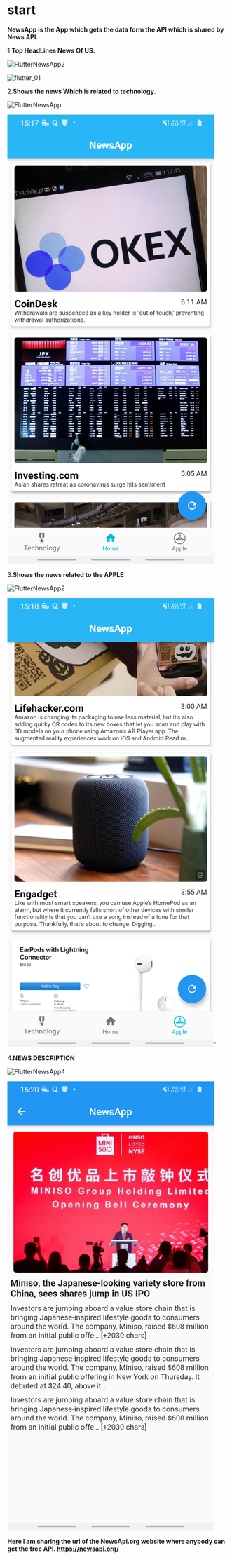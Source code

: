 # start

**NewsApp is the App which gets the data form the API which is shared by News API.**

1.**Top HeadLines News Of US.**



![FlutterNewsApp2](https://user-images.githubusercontent.com/64456168/96306232-eb6f4a00-101c-11eb-811e-9a68b25dabb4.jpeg)


![flutter_01](https://user-images.githubusercontent.com/64456168/96246068-bedc1380-0fc5-11eb-981a-8400d2454e63.png)

2.**Shows the news Which is related to technology.**

![FlutterNewsApp](https://user-images.githubusercontent.com/64456168/96306403-3d17d480-101d-11eb-8162-f04a7850966f.jpeg)


![](flutter_02.png)

3.**Shows the news related to the APPLE**

![FlutterNewsApp2](https://user-images.githubusercontent.com/64456168/96306232-eb6f4a00-101c-11eb-811e-9a68b25dabb4.jpeg)

![](flutter_03.png)'

4.**NEWS DESCRIPTION**

![FlutterNewsApp4](https://user-images.githubusercontent.com/64456168/96306221-e1e5e200-101c-11eb-9a0d-213ced0bd3a5.jpeg)


![](flutter_04.png)



**Here  I am sharing the url of the NewsApi.org website where anybody can get the free API.
https://newsapi.org/**

